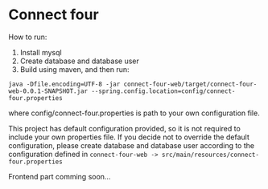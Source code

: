 # Connect four

How to run:

1. Install mysql
2. Create database and database user
3. Build using maven, and then run:

`java -Dfile.encoding=UTF-8 -jar connect-four-web/target/connect-four-web-0.0.1-SNAPSHOT.jar --spring.config.location=config/connect-four.properties`

where config/connect-four.properties is path to your own configuration file.

This project has default configuration provided, so it is not required to include your own properties file.
If you decide not to override the default configuration, please create database and database user according to the configuration defined in `connect-four-web -> src/main/resources/connect-four.properties`




Frontend part comming soon...
